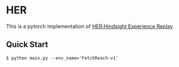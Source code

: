 # HER

This is a pytorch implementation of [HER:Hindsight Experience Replay](https://arxiv.org/abs/1707.01495)

## Quick Start

```shell
$ python main.py --env_name='FetchReach-v1'
```

